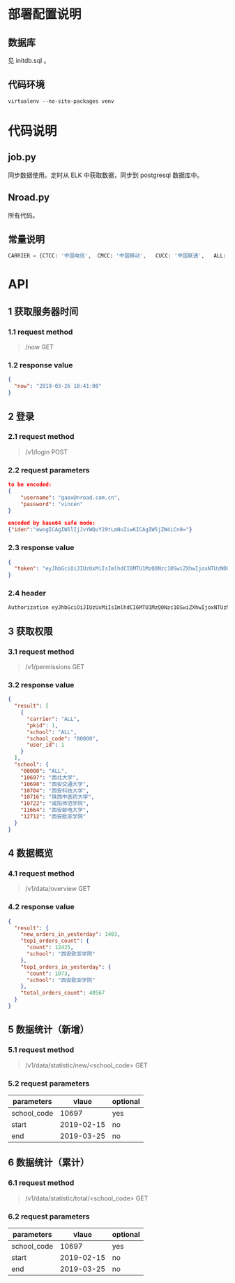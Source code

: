 # 部署配置说明

## 数据库

见 initdb.sql 。

## 代码环境

```shell
virtualenv --no-site-packages venv
```

# 代码说明

## job.py

同步数据使用。定时从 ELK 中获取数据，同步到 postgresql 数据库中。

## Nroad.py

所有代码。

## 常量说明

```python
CARRIER = {CTCC: '中国电信',  CMCC: '中国移动',   CUCC: '中国联通',   ALL: 'all of carriers' }
```

# API

## 1 获取服务器时间

### 1.1 request method

> /now			GET

### 1.2 response value

```json
{
  "now": "2019-03-26 10:41:00"
}
```

## 2 登录

### 2.1 request method

> /v1/login			POST

### 2.2 request parameters

```json
to be encoded:
{
    "username": "gaox@nroad.com.cn",
    "password": "vincen"
}

encoded by base64 safe mode:
{"iden":"ewogICAgIW1lIjJvYWQuY29tLmNuIiwKICAgIW5jZW4iCn0="}
```

### 2.3 response value

```json
{
  "token": "eyJhbGciOiJIUzUxMiIsImlhdCI6MTU1MzQ0Nzc1OSwiZXhwIjoxNTUzNDQ4MzU5fQ.eyJwa2lkIjoxfQ.QJfJPfVi53cP5S928lsMbc-7bSr-pHpjuCZhWow64R_f2t3ap13HP5pdRhkNAZaMpF_6Y1671Y3jMwUMYemDBA"
}
```

### 2.4 header

```python
Authorization eyJhbGciOiJIUzUxMiIsImlhdCI6MTU1MzQ0Nzc1OSwiZXhwIjoxNTUzNDQ4MzU5fQ.eyJwa2lkIjoxfQ.QJfJPfVi53cP5S928lsMbc-7bSr-pHpjuCZhWow64R_f2t3ap13HP5pdRhkNAZaMpF_6Y1671Y3jMwUMYemDBA

```

## 3 获取权限

### 3.1 request method

> /v1/permissions			GET

### 3.2 response value

```json
{
  "result": [
    {
      "carrier": "ALL", 
      "pkid": 1, 
      "school": "ALL", 
      "school_code": "00000", 
      "user_id": 1
    }
  ], 
  "school": {
    "00000": "ALL", 
    "10697": "西北大学", 
    "10698": "西安交通大学", 
    "10704": "西安科技大学", 
    "10716": "陕西中医药大学", 
    "10722": "咸阳师范学院", 
    "11664": "西安邮电大学", 
    "12712": "西安欧亚学院"
  }
}
```

## 4 数据概览

### 4.1 request method

> /v1/data/overview			GET

### 4.2 response value

```json
{
  "result": {
    "new_orders_in_yesterday": 1403, 
    "top1_orders_count": {
      "count": 12425, 
      "school": "西安欧亚学院"
    }, 
    "top1_orders_in_yesterday": {
      "count": 1073, 
      "school": "西安欧亚学院"
    }, 
    "total_orders_count": 40567
  }
}
```

## 5 数据统计（新增）

### 5.1 request method

> /v1/data/statistic/new/<school_code>			GET

### 5.2 request parameters

| parameters  | vlaue      | optional |
| ----------- | ---------- | -------- |
| school_code | 10697      | yes      |
| start       | 2019-02-15 | no       |
| end         | 2019-03-25 | no       |

## 6 数据统计（累计）

### 6.1 request method

> /v1/data/statistic/total/<school_code>		GET

### 6.2 request parameters

| parameters  | vlaue      | optional |
| ----------- | ---------- | -------- |
| school_code | 10697      | yes      |
| start       | 2019-02-15 | no       |
| end         | 2019-03-25 | no       |

